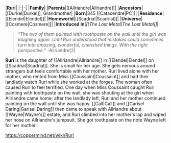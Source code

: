 |**Ruri**|
|-|-|
|**Family**|
|**Parents**|[[Allriandre\|Allriandre]]|
|**Ancestors**|[[Durkel\|Durkel]], Grandmother|
|**Born**|345 [[Catacendre\|PC]]|
|**Residence**|[[Elendel\|Elendel]]|
|**Homeworld**|[[Scadrial\|Scadrial]]|
|**Universe**|[[Cosmere\|Cosmere]]|
|**Introduced In**|*[[The Lost Metal\|The Lost Metal]]*|

>“*The two of them painted with toothpaste on the wall until the girl was laughing again. Until Ruri understood that mistakes could sometimes turn into amazing, wonderful, cherished things. With the right perspective.*”
\-Allriandre[2]


**Ruri** is the daughter of [[Allriandre\|Allriandre]] in [[Elendel\|Elendel]] on [[Scadrial\|Scadrial]]. She is small for her age. She gets nervous around strangers but feels comfortable with her mother.
Ruri lived alone with her mother, who rented from Miss [[Coussaint\|Coussaint]] and had their landlady watch Ruri while she worked at the forges. The woman often caused Ruri to feel terrified. One day when Miss Coussaint caught Ruri painting with toothpaste on the wall, she was shouting at the girl when Allriandre came home; after the landlady left, Ruri and her mother continued painting on the wall until she was happy. [[Call\|Call]] and [[Garisel Daring\|Garisel Daring]] then came to speak with Allriandre about [[Wayne\|Wayne's]] estate, and Ruri climbed into her mother's lap and wiped her nose on Allriandre's jumpsuit. She got toothpaste on the note Wayne left for her mother.



https://coppermind.net/wiki/Ruri